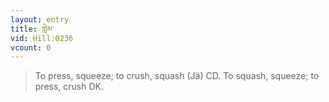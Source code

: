 ```yaml
---
layout: entry
title: གླེམ་
vid: Hill:0236
vcount: 0
---
```

> To press, squeeze; to crush, squash (Jä) CD\. To squash, squeeze; to press, crush DK\.


